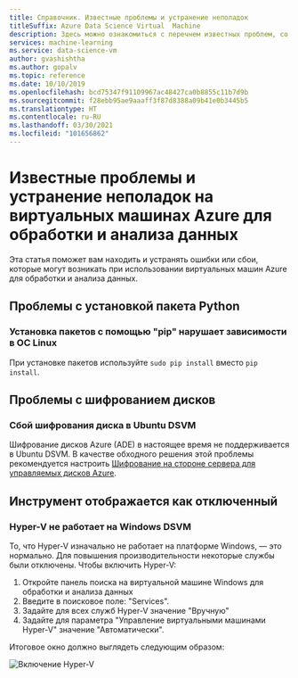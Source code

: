 ```yaml
---
title: Справочник. Известные проблемы и устранение неполадок
titleSuffix: Azure Data Science Virtual  Machine
description: Здесь можно ознакомиться с перечнем известных проблем, со способами обхода и устранения неполадок на виртуальных машинах Azure для обработки и анализа данных
services: machine-learning
ms.service: data-science-vm
author: gvashishtha
ms.author: gopalv
ms.topic: reference
ms.date: 10/10/2019
ms.openlocfilehash: bcd75347f91109967ac48427ca0b8855c11b7d9b
ms.sourcegitcommit: f28ebb95ae9aaaff3f87d8388a09b41e0b3445b5
ms.translationtype: HT
ms.contentlocale: ru-RU
ms.lasthandoff: 03/30/2021
ms.locfileid: "101656862"
---
```

# <a name="known-issues-and-troubleshooting-the-azure-data-science-virtual-machine"></a>Известные проблемы и устранение неполадок на виртуальных машинах Azure для обработки и анализа данных

Эта статья поможет вам находить и устранять ошибки или сбои, которые могут возникать при использовании виртуальных машин Azure для обработки и анализа данных.

## <a name="python-package-installation-issues"></a>Проблемы с установкой пакета Python

### <a name="installing-packages-with-pip-breaks-dependencies-on-linux"></a>Установка пакетов с помощью "pip" нарушает зависимости в ОС Linux

При установке пакетов используйте `sudo pip install` вместо `pip install`.

## <a name="disk-encryption-issues"></a>Проблемы с шифрованием дисков

### <a name="disk-encryption-fails-on-the-ubuntu-dsvm"></a>Сбой шифрования диска в Ubuntu DSVM

Шифрование дисков Azure (ADE) в настоящее время не поддерживается в Ubuntu DSVM. В качестве обходного решения этой проблемы рекомендуется настроить [Шифрование на стороне сервера для управляемых дисков Azure](../../virtual-machines/disk-encryption.md).

## <a name="tool-appears-disabled"></a>Инструмент отображается как отключенный

### <a name="hyper-v-does-not-work-on-the-windows-dsvm"></a>Hyper-V не работает на Windows DSVM

То, что Hyper-V изначально не работает на платформе Windows, — это нормально. Для повышения производительности некоторые службы были отключены. Чтобы включить Hyper-V:

1. Откройте панель поиска на виртуальной машине Windows для обработки и анализа данных
1. Введите в поисковое поле: "Services".
1. Задайте для всех служб Hyper-V значение "Вручную"
1. Задайте для параметра "Управление виртуальными машинами Hyper-V" значение "Автоматически".

Итоговое окно должно выглядеть следующим образом:

   ![Включение Hyper-V](./media/workaround/hyperv-enable-dsvm.png)